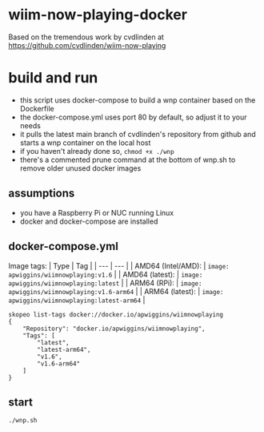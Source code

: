 # wiim-now-playing-docker

Based on the tremendous work by cvdlinden at https://github.com/cvdlinden/wiim-now-playing

# build and run

- this script uses docker-compose to build a wnp container based on the Dockerfile
- the docker-compose.yml uses port 80 by default, so adjust it to your needs
- it pulls the latest main branch of cvdlinden's repository from github and starts a wnp container on the local host
- if you haven't already done so, `chmod +x ./wnp`
- there's a commented prune command at the bottom of wnp.sh to remove older unused docker images

## assumptions
- you have a Raspberry Pi or NUC running Linux
- docker and docker-compose are installed

## docker-compose.yml
Image tags:
| Type | Tag |
| --- | --- |
| AMD64 (Intel/AMD): | `image: apwiggins/wiimnowplaying:v1.6` |
| AMD64 (latest): | `image: apwiggins/wiimnowplaying:latest` |
| ARM64 (RPi): | `image: apwiggins/wiimnowplaying:v1.6-arm64` |
| ARM64 (latest): | `image: apwiggins/wiimnowplaying:latest-arm64` |

```
skopeo list-tags docker://docker.io/apwiggins/wiimnowplaying
{
    "Repository": "docker.io/apwiggins/wiimnowplaying",
    "Tags": [
        "latest",
        "latest-arm64",
        "v1.6",
        "v1.6-arm64"
    ]
}
```

## start 
`./wnp.sh`
